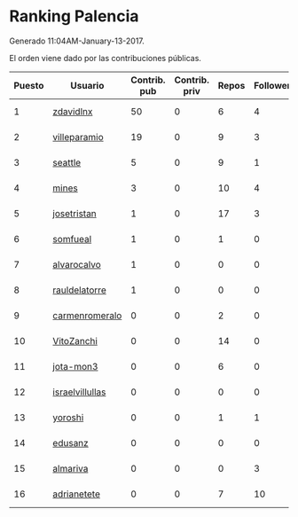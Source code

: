 # Ranking Palencia

Generado 11:04AM-January-13-2017.

El orden viene dado por las contribuciones públicas.

| Puesto   |  Usuario  | Contrib. pub | Contrib. priv |Repos| Followers | Desde |  Avatar  |
|----------|-----------|--------------|---------------|-----|-----------|-------|----------|
|1|[zdavidlnx](https://github.com/zdavidlnx)|50|0|6|4|2011-07-28|![zdavidlnx](https://avatars3.githubusercontent.com/u/944150)|
|2|[villeparamio](https://github.com/villeparamio)|19|0|9|3|2015-12-01|![villeparamio](https://avatars3.githubusercontent.com/u/16100827)|
|3|[seattle](https://github.com/seattle)|5|0|9|1|2011-02-14|![seattle](https://avatars0.githubusercontent.com/u/617700)|
|4|[mines](https://github.com/mines)|3|0|10|4|2011-03-07|![mines](https://avatars3.githubusercontent.com/u/655278)|
|5|[josetristan](https://github.com/josetristan)|1|0|17|3|2011-07-15|![josetristan](https://avatars0.githubusercontent.com/u/916947)|
|6|[somfueal](https://github.com/somfueal)|1|0|1|0|2013-07-02|![somfueal](https://avatars1.githubusercontent.com/u/4920162)|
|7|[alvarocalvo](https://github.com/alvarocalvo)|1|0|0|0|2016-06-29|![alvarocalvo](https://avatars0.githubusercontent.com/u/20201099)|
|8|[rauldelatorre](https://github.com/rauldelatorre)|1|0|0|0|2016-03-28|![rauldelatorre](https://avatars1.githubusercontent.com/u/18125307)|
|9|[carmenromeralo](https://github.com/carmenromeralo)|0|0|2|0|2015-05-04|![carmenromeralo](https://avatars2.githubusercontent.com/u/12236018)|
|10|[VitoZanchi](https://github.com/VitoZanchi)|0|0|14|0|2015-05-23|![VitoZanchi](https://avatars3.githubusercontent.com/u/12576130)|
|11|[jota-mon3](https://github.com/jota-mon3)|0|0|6|0|2015-02-09|![jota-mon3](https://avatars1.githubusercontent.com/u/10927068)|
|12|[israelvillullas](https://github.com/israelvillullas)|0|0|0|0|2015-12-01|![israelvillullas](https://avatars1.githubusercontent.com/u/16101160)|
|13|[yoroshi](https://github.com/yoroshi)|0|0|1|1|2014-06-10|![yoroshi](https://avatars3.githubusercontent.com/u/7853347)|
|14|[edusanz](https://github.com/edusanz)|0|0|0|0|2011-04-28|![edusanz](https://avatars1.githubusercontent.com/u/757172)|
|15|[almariva](https://github.com/almariva)|0|0|0|3|2014-07-18|![almariva](https://avatars3.githubusercontent.com/u/8200634)|
|16|[adrianetete](https://github.com/adrianetete)|0|0|7|10|2014-03-13|![adrianetete](https://avatars3.githubusercontent.com/u/6943237)|
